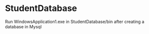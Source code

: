# StudentDatabase
Run WindowsApplication1.exe in StudentDatabase/bin
after creating a database in Mysql
